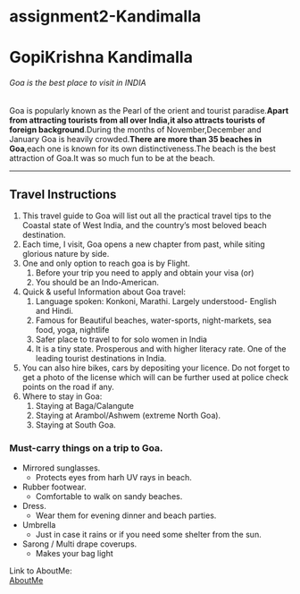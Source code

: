 # assignment2-Kandimalla
# GopiKrishna Kandimalla

###### Goa is the best place to visit in INDIA

Goa is popularly known as the Pearl of the orient and tourist paradise.**Apart from attracting tourists from all over India,it also attracts tourists of foreign background**.During the months of November,December and January Goa is heavily crowded.**There are more than 35 beaches in Goa**,each one is known for its own distinctiveness.The beach is the best attraction of Goa.It was so much fun to be at the beach.

---
## Travel Instructions

1. This travel guide to Goa will list out all the practical travel tips to the Coastal state of West India, and the country’s most beloved beach destination.
2. Each time, I visit, Goa opens a new chapter from past, while siting glorious nature by side.
3. One and only option to reach goa is by Flight.
    1. Before your trip you need to apply and obtain your visa (or)
    2. You should be an Indo-American.
4. Quick & useful Information about Goa travel:
    1. Language spoken: Konkoni, Marathi. Largely understood- English and Hindi.
    2. Famous for Beautiful beaches, water-sports, night-markets, sea food, yoga, nightlife
    3. Safer place to travel to for solo women in India
    4. It is a tiny state. Prosperous and with higher literacy rate. One of the leading tourist destinations in India.
5. You can also hire bikes, cars by depositing your licence. Do not forget to get a photo of the license which will can be further used at police check points on the road if any.
6. Where to stay in Goa:
    1. Staying at Baga/Calangute
    2. Staying at Arambol/Ashwem (extreme North Goa).
    3. Staying at South Goa.

### Must-carry things on a trip to Goa.

* Mirrored sunglasses.
    * Protects eyes from harh UV rays in beach.
* Rubber footwear.
    * Comfortable to walk on sandy beaches.
* Dress.
    * Wear them for evening dinner and beach parties.
* Umbrella
    * Just in case it rains or if you need some shelter from the sun.
* Sarong / Multi drape coverups.
    * Makes your bag light

 Link to AboutMe: <br>
[AboutMe](https://github.com/Gopikrishna29/assignment2-Kandimalla/blob/main/AboutMe.md)



